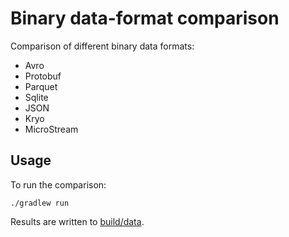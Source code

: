 # Binary data-format comparison

Comparison of different binary data formats:

* Avro
* Protobuf
* Parquet
* Sqlite
* JSON
* Kryo
* MicroStream

## Usage

To run the comparison:

```shell
./gradlew run
```

Results are written to [build/data](build/data).
